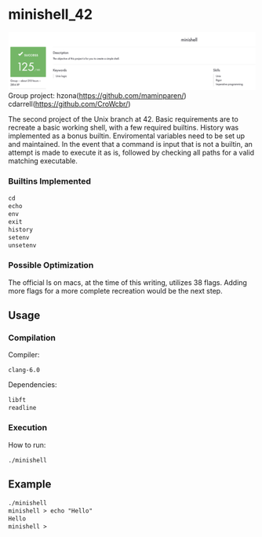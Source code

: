 # minishell_42
![score](minishell.png)
Group project:
hzona(https://github.com/maminparen/)
cdarrell(https://github.com/CroWcbr/)

The second project of the Unix branch at 42. Basic requirements are to recreate a basic working shell, with a few required builtins. History was implemented as a bonus builtin. Enviromental variables need to be set up and maintained. In the event that a command is input that is not a builtin, an attempt is made to execute it as is, followed by checking all paths for a valid matching executable.

### Builtins Implemented

```
cd
echo
env
exit
history
setenv
unsetenv
```

### Possible Optimization

The official ls on macs, at the time of this writing, utilizes 38 flags. Adding more flags for a more complete recreation would be the next step.

## Usage

### Compilation

Compiler:

```
clang-6.0
```

Dependencies:

```
libft
readline
```

### Execution

How to run:

```
./minishell
```

## Example

```
./minishell
minishell > echo "Hello"
Hello
minishell >
```
